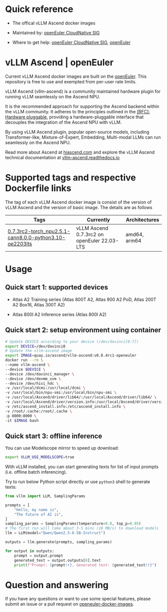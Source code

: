 # Quick reference

- The offical vLLM Ascend docker images

- Maintained by: [openEuler CloudNative SIG](https://gitee.com/openeuler/cloudnative)

- Where to get help: [openEuler CloudNative SIG](https://gitee.com/openeuler/cloudnative), [openEuler](https://gitee.com/openeuler/community)

# vLLM Ascend | openEuler

Current vLLM Ascend docker images are built on the [openEuler](https://repo.openeuler.org/)⁠. This repository is free to use and exempted from per-user rate limits.

vLLM Ascend (vllm-ascend) is a community maintained hardware plugin for running vLLM seamlessly on the Ascend NPU.

It is the recommended approach for supporting the Ascend backend within the vLLM community. It adheres to the principles outlined in the [[RFC]: Hardware pluggable](https://github.com/vllm-project/vllm/issues/11162), providing a hardware-pluggable interface that decouples the integration of the Ascend NPU with vLLM.

By using vLLM Ascend plugin, popular open-source models, including Transformer-like, Mixture-of-Expert, Embedding, Multi-modal LLMs can run seamlessly on the Ascend NPU.

Read more about Ascend at [hiascend.com](https://www.hiascend.com/en/) and explore the vLLM Ascend technical documentation at [vllm-ascend.readthedocs.io](https://vllm-ascend.readthedocs.io/en/latest/)

# Supported tags and respective Dockerfile links

The tag of each vLLM Ascend docker image is consist of the version of vLLM Ascend and the version of basic image. The details are as follows

| Tags | Currently |  Architectures|
|--|--|--|
|[0.7.3rc2-torch_npu2.5.1-cann8.0.0-python3.10-oe2203lts](https://gitee.com/openeuler/openeuler-docker-images/blob/master/AI/opea/chatqna/1.0/24.03-lts/Dockerfile)| vLLM Ascend 0.7.3rc2 on openEuler 22.03-LTS | amd64, arm64 |

# Usage

## Quick start 1: supported devices

- Atlas A2 Training series (Atlas 800T A2, Atlas 900 A2 PoD, Atlas 200T A2 Box16, Atlas 300T A2)

- Atlas 800I A2 Inference series (Atlas 800I A2)

## Quick start 2: setup environment using container

```bash
# Update DEVICE according to your device (/dev/davinci[0-7])
export DEVICE=/dev/davinci0
# Update the vllm-ascend image
export IMAGE=quay.io/ascend/vllm-ascend:v0.8.4rc1-openeuler
docker run --rm \
--name vllm-ascend \
--device $DEVICE \
--device /dev/davinci_manager \
--device /dev/devmm_svm \
--device /dev/hisi_hdc \
-v /usr/local/dcmi:/usr/local/dcmi \
-v /usr/local/bin/npu-smi:/usr/local/bin/npu-smi \
-v /usr/local/Ascend/driver/lib64/:/usr/local/Ascend/driver/lib64/ \
-v /usr/local/Ascend/driver/version.info:/usr/local/Ascend/driver/version.info \
-v /etc/ascend_install.info:/etc/ascend_install.info \
-v /root/.cache:/root/.cache \
-p 8000:8000 \
-it $IMAGE bash
```

## Quick start 3: offline inference

You can use Modelscope mirror to speed up download:

```bash
export VLLM_USE_MODELSCOPE=true
```

With vLLM installed, you can start generating texts for list of input prompts (i.e. offline batch inferencing).

Try to run below Python script directly or use `python3` shell to generate texts:

```python
from vllm import LLM, SamplingParams

prompts = [
    "Hello, my name is",
    "The future of AI is",
]
sampling_params = SamplingParams(temperature=0.8, top_p=0.95)
# The first run will take about 3-5 mins (10 MB/s) to download models
llm = LLM(model="Qwen/Qwen2.5-0.5B-Instruct")

outputs = llm.generate(prompts, sampling_params)

for output in outputs:
    prompt = output.prompt
    generated_text = output.outputs[0].text
    print(f"Prompt: {prompt!r}, Generated text: {generated_text!r}")
```


# Question and answering

If you have any questions or want to use some special features, please submit an issue or a pull request on [openeuler-docker-images](https://gitee.com/openeuler/openeuler-docker-images)⁠.